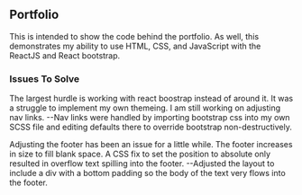 ## Portfolio

This is intended to show the code behind the portfolio. As well, this demonstrates my ability to use HTML, CSS, and JavaScript with the ReactJS and React bootstrap. 

### Issues To Solve

The largest hurdle is working with react boostrap instead of around it. It was a struggle to implement my own themeing. I am still working on adjusting nav links.
--Nav links were handled by importing bootstrap css into my own SCSS file and editing defaults there to override bootstrap non-destructively.

Adjusting the footer has been an issue for a little while. The footer increases in size to fill blank space. A CSS fix to set the position to absolute only resulted in overflow text spilling into the footer. 
--Adjusted the layout to include a div with a bottom padding so the body of the text very flows into the footer. 


